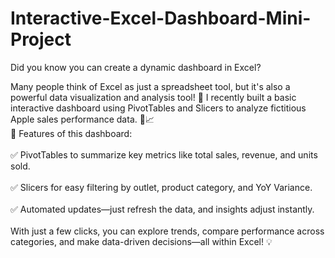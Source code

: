 # Interactive-Excel-Dashboard-Mini-Project


Did you know you can create a dynamic dashboard in Excel?

Many people think of Excel as just a spreadsheet tool, but it's also a powerful data visualization and analysis tool! 🚀
I recently built a basic interactive dashboard using PivotTables and Slicers to analyze fictitious Apple sales performance data. 🍏📈
<br>🔹 Features of this dashboard:</br>
<br>✅ PivotTables to summarize key metrics like total sales, revenue, and units sold.</br>
<br>✅ Slicers for easy filtering by outlet, product category, and YoY Variance.</br>
<br>✅ Automated updates—just refresh the data, and insights adjust instantly.</br>
<br>With just a few clicks, you can explore trends, compare performance across categories, and make data-driven decisions—all within Excel! 💡
